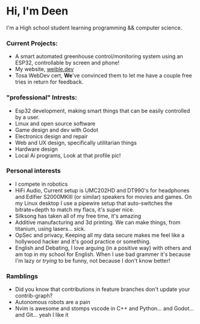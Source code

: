 # Hi, I'm Deen

I'm a High school student learning programming && computer science.

### Current Projects:

- A smart automated greenhouse control/monitoring system using an ESP32, controllable by screen and phone!
- My website, [weible.dev](https://weible.dev)
- Tosa WebDev cert, **We**'ve convinced them to let me have a couple free tries in return for feedback.

### "professional" Intrests:

- Esp32 development, making smart things that can be easily controlled by a user.
- Linux and open source software
- Game design and dev with Godot
- Electronics design and repair
- Web and UX design, specifically utilitarian things
- Hardware design
- Local Ai programs, Look at that profile pic!

### Personal interests

- I compete in robotics
- HiFi Audio, Current setup is UMC202HD and DT990's for headphones and Edifier S2000MKIII (or similar) speakers for movies and games. On my Linux desktop I use a pipewire setup that auto-switches the bitrate+depth to match my flacs, it's super nice.
- Silksong has taken all of my free time, it's amazing
- Additive manufacturing and 3d printing. We can make things, from titanium, using lasers... sick.
- OpSec and privacy, Keeping all my data secure makes me feel like a hollywood hacker and it's good practice or something.
- English and Debating, I love arguing (in a positive way) with others and am top in my school for English. When I use bad grammer it's because I'm lazy or _trying_ to be funny, not because I don't know better!

### Ramblings
- Did you know that contributions in feature branches don't update your contrib-graph? 
- Autonomous robots are a pain
- Nvim is awesome and stomps vscode in C++ and Python... and Godot... and Git... yeah I like it
